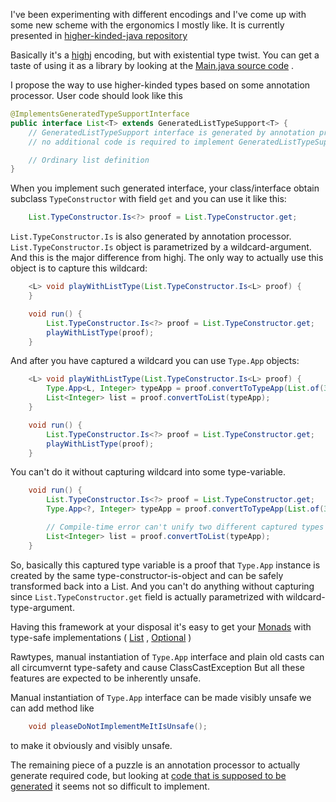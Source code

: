 I've been experimenting with different encodings and I've come up with some new scheme with the ergonomics I mostly like.
It is currently presented in [higher-kinded-java repository](https://github.com/sviperll/higher-kinded-java)

Basically it's a [highj](https://github.com/highj/highj) encoding,
but with existential type twist.
You can get a taste of using it as a library by looking at the
[Main.java source code](https://github.com/sviperll/higher-kinded-java/blob/master/src/main/java/com/github/sviperll/higherkindedjava/Main.java)
.

I propose the way to use higher-kinded types based on some annotation processor.
User code should look like this

````java
@ImplementsGeneratedTypeSupportInterface
public interface List<T> extends GeneratedListTypeSupport<T> {
    // GeneratedListTypeSupport interface is generated by annotation processor
    // no additional code is required to implement GeneratedListTypeSupport

    // Ordinary list definition
}
````

When you implement such generated interface, your class/interface obtain subclass `TypeConstructor` with field `get` and
you can use it like this:

````java
    List.TypeConstructor.Is<?> proof = List.TypeConstructor.get;
````

`List.TypeConstructor.Is` is also generated by annotation processor.
`List.TypeConstructor.Is` object is parametrized by a wildcard-argument.
And this is the major difference from highj. The only way to actually use this object is to capture this wildcard:

````java
    <L> void playWithListType(List.TypeConstructor.Is<L> proof) {
    }

    void run() {
        List.TypeConstructor.Is<?> proof = List.TypeConstructor.get;
        playWithListType(proof);
    }
````

And after you have captured a wildcard you can use `Type.App` objects:

````java
    <L> void playWithListType(List.TypeConstructor.Is<L> proof) {
        Type.App<L, Integer> typeApp = proof.convertToTypeApp(List.of(3));
        List<Integer> list = proof.convertToList(typeApp);
    }

    void run() {
        List.TypeConstructor.Is<?> proof = List.TypeConstructor.get;
        playWithListType(proof);
    }
````

You can't do it without capturing wildcard into some type-variable.

````java
    void run() {
        List.TypeConstructor.Is<?> proof = List.TypeConstructor.get;
        Type.App<?, Integer> typeApp = proof.convertToTypeApp(List.of(3));

        // Compile-time error can't unify two different captured types
        List<Integer> list = proof.convertToList(typeApp);
    }
````

So, basically this captured type variable is a proof that `Type.App` instance is created by the same
type-constructor-is-object and can be safely transformed back into a List.
And you can't do anything without capturing since `List.TypeConstructor.get` field is actually parametrized with wildcard-type-argument.

Having this framework at your disposal it's easy to get your
[Monads](https://github.com/sviperll/higher-kinded-java/blob/master/src/main/java/com/github/sviperll/higherkindedjava/Monad.java)
with type-safe implementations (
[List](https://github.com/sviperll/higher-kinded-java/blob/master/src/main/java/com/github/sviperll/higherkindedjava/data/ListMonad.java)
,
[Optional](https://github.com/sviperll/higher-kinded-java/blob/master/src/main/java/com/github/sviperll/higherkindedjava/data/OptionalMonad.java)
)

Rawtypes, manual instantiation of `Type.App` interface and plain old casts
can all circumvernt type-safety and cause ClassCastException
But all these features are expected to be inherently unsafe.

Manual instantiation of `Type.App` interface can be made visibly unsafe
we can add method like

````java
    void pleaseDoNotImplementMeItIsUnsafe();
````

to make it obviously and visibly unsafe.

The remaining piece of a puzzle is an annotation processor to actually generate required code,
but looking at
[code that is supposed to be generated](https://github.com/sviperll/higher-kinded-java/blob/master/src/main/java/com/github/sviperll/higherkindedjava/data/GeneratedOptionalTypeSupport.java)
it seems not so difficult to implement.
